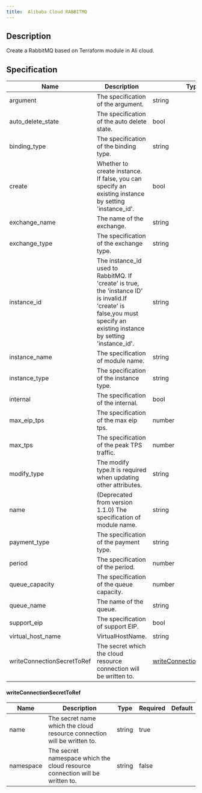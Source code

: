 ```yaml
---
title:  Alibaba Cloud RABBITMQ
---
```


## Description

Create a RabbitMQ based on Terraform module in Ali cloud.

## Specification


 Name | Description | Type | Required | Default 
 ------------ | ------------- | ------------- | ------------- | ------------- 
 argument | The specification of the argument. | string | false |  
 auto_delete_state | The specification of the auto delete state. | bool | false |  
 binding_type | The specification of the binding type. | string | false |  
 create | Whether to create instance. If false, you can specify an existing instance by setting 'instance_id'. | bool | false |  
 exchange_name | The name of the exchange. | string | false |  
 exchange_type | The specification of the exchange type. | string | false |  
 instance_id | The instance_id used to RabbitMQ. If 'create' is true, the 'instance ID' is invalid.If 'create' is false,you must specify an existing instance by setting 'instance_id'. | string | false |  
 instance_name | The specification of module name. | string | false |  
 instance_type | The specification of the instance type. | string | false |  
 internal | The specification of the internal. | bool | false |  
 max_eip_tps | The specification of the max eip tps. | number | false |  
 max_tps | The specification of the peak TPS traffic. | number | false |  
 modify_type | The modify type.It is required when updating other attributes. | string | false |  
 name | (Deprecated from version 1.1.0) The specification of module name. | string | false |  
 payment_type | The specification of the payment type. | string | false |  
 period | The specification of the period. | number | false |  
 queue_capacity | The specification of the queue capacity. | number | false |  
 queue_name | The name of the queue. | string | false |  
 support_eip | The specification of support EIP. | bool | false |  
 virtual_host_name | VirtualHostName. | string | false |  
 writeConnectionSecretToRef | The secret which the cloud resource connection will be written to. | [writeConnectionSecretToRef](#writeConnectionSecretToRef) | false |  


#### writeConnectionSecretToRef

 Name | Description | Type | Required | Default 
 ------------ | ------------- | ------------- | ------------- | ------------- 
 name | The secret name which the cloud resource connection will be written to. | string | true |  
 namespace | The secret namespace which the cloud resource connection will be written to. | string | false |  
